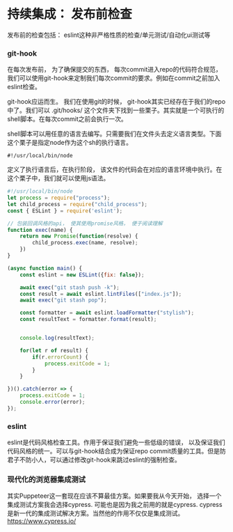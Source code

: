 # 持续集成： 发布前检查

发布前的检查包括： eslint这种非严格性质的检查/单元测试/自动化ui测试等


### git-hook
在每次发布前， 为了确保提交的东西， 每次commit进入repo的代码符合规范，我们可以使用git-hook来定制我们每次commit的要求。例如在commit之前加入eslint检查。

git-hook应运而生。 我们在使用git的时候， git-hook其实已经存在于我们的repo中了。我们可以 .git/hooks/ 这个文件夹下找到一些栗子。其实就是一个可执行的shell脚本。在每次commit之前会执行一次。

shell脚本可以用任意的语言去编写。只需要我们在文件头去定义语言类型。下面这个栗子是指定node作为这个sh的执行语言。
```
#!/usr/local/bin/node
```
定义了执行语言后，在执行阶段， 该文件的代码会在对应的语言环境中执行。在这个栗子中，我们就可以使用js语法。

```js
#!/usr/local/bin/node
let process = require("process");
let child_process = require("child_process");
const { ESLint } = require('eslint');

// 包装回调风格的api， 使其使用promise风格， 便于阅读理解
function exec(name) {
	return new Promise(function(resolve) {
		child_process.exec(name, resolve);
	})
}

(async function main() {
	const eslint = new ESLint({fix: false});

	await exec("git stash push -k");
	const result = await eslint.lintFiles(["index.js"]);
	await exec("git stash pop");

	const formatter = await eslint.loadFormatter("stylish");
	const resultText = formatter.format(result);


	console.log(resultText);

	for(let r of result) {
		if(r.errorCount) {
			process.exitCode = 1;
		}
	}

})().catch(error => {
	process.exitCode = 1;
	console.error(error);
});
```


### eslint
eslint是代码风格检查工具。作用于保证我们避免一些低级的错误， 以及保证我们代码风格的统一。可以与git-hook结合成为保证repo commit质量的工具。但是防君子不防小人，可以通过修改git-hook来跳过eslint的强制检查。


### 现代化的浏览器集成测试
其实Puppeteer这一套现在应该不算最佳方案。如果要我从今天开始， 选择一个集成测试方案我会选择cypress. 可能也是因为我之前用的就是cypress. cypress是新一代的集成测试解决方案。当然他的作用不仅仅是集成测试。https://www.cypress.io/